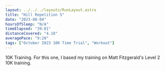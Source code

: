 ```yaml
---
layout: ../../../layouts/RunLayout.astro
title: "Hill Repetition 5"
date: "2023-08-04"
hoursOfSleep: "N/A"
timeElapsed: "39:01"
distanceCovered: "4.18"
averagePace: "9:20"
tags: ["October 2023 10K Time Trial", "Workout"]
---
```


10K Training. For this one, I based my training on Matt Fitzgerald's Level 2 10K training.
